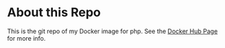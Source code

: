 # About this Repo

This is the git repo of my Docker image for php. See the [Docker Hub Page](https://hub.docker.com/r/mecrawlings/php/) for more info.
